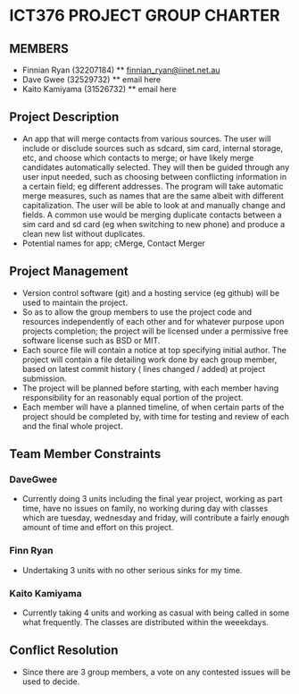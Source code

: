 # ICT376 PROJECT GROUP CHARTER

## MEMBERS
* Finnian Ryan (32207184)
** finnian_ryan@iinet.net.au
* Dave Gwee (32529732)
** email here
* Kaito Kamiyama (31526732)
** email here

## Project Description
* An app that will merge contacts from various sources. The user will include or disclude sources 
such as sdcard, sim card, internal storage, etc, and choose which contacts to merge; or have 
likely merge candidates automatically selected. They will then be guided through any user input 
needed, such as choosing between conflicting information in a certain field; eg different 
addresses. The program will take automatic merge measures, such as names that are the same albeit 
with different capitalization. The user will be able to look at and manually change and fields. A 
common use would be merging duplicate contacts between a sim card and sd card (eg when switching 
to new phone) and produce a clean new list without duplicates.
* Potential names for app; cMerge, Contact Merger 

## Project Management
* Version control software (git) and a hosting service (eg github) will be used to maintain the 
project.
* So as to allow the group members to use the project code and resources independently 
of each other and for whatever purpose upon projects completion; the project will be licensed 
under a permissive free software license such as BSD or MIT.
* Each source file will contain a 
notice at top specifying initial author. The project will contain a file detailing work done by 
each group member, based on latest commit history ( lines changed / added) at project submission. 
* The project will be planned before starting, with each member having responsibility for an 
reasonably equal portion of the project.
* Each member will have a planned timeline, of when 
certain parts of the project should be completed by, with time for testing and review of each and 
the final whole project.

## Team Member Constraints
### DaveGwee
* Currently doing 3 units including the final year project, working as part time, have no issues on family,
no working during day with classes which are tuesday, wednesday and friday, will contribute a fairly enough amount of time and effort on this project.

### Finn Ryan
* Undertaking 3 units with no other serious sinks for my time.

### Kaito Kamiyama
* Currently taking 4 units and working as casual with being called in some what frequently. The classes are distributed within the weeekdays.

## Conflict Resolution
* Since there are 3 group members, a vote on any contested issues will be used to decide.
